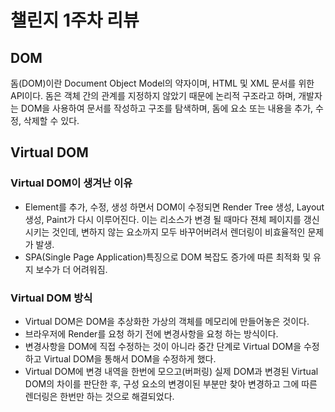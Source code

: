 # 챌린지 1주차 리뷰

## DOM
돔(DOM)이란 Document Object Model의 약자이며, HTML 및 XML 문서를 위한 API이다. 돔은 객체 간의 관계를 지정하지 않았기 때문에 논리적 구조라고 하며, 개발자는 DOM을 사용하여 문서를 작성하고 구조를 탐색하며, 돔에 요소 또는 내용을 추가, 수정, 삭제할 수 있다.

## Virtual DOM
### Virtual DOM이 생겨난 이유
- Element를 추가, 수정, 생성 하면서 DOM이 수정되면 Render Tree 생성, Layout 생성, Paint가 다시 이루어진다. 이는 리소스가 변경 될 때마다 젼체 페이지를 갱신 시키는 것인데, 변하지 않는 요소까지 모두 바꾸어버려서 렌더링이 비효율적인 문제가 발생.
- SPA(Single Page Application)특징으로 DOM 복잡도 증가에 따른 최적화 및 유지 보수가 더 어려워짐.

### Virtual DOM 방식
- Virtual DOM은 DOM을 추상화한 가상의 객체를 메모리에 만들어놓은 것이다.
- 브라우저에 Render를 요청 하기 전에 변경사항을 요청 하는 방식이다.
-  변경사항을 DOM에 직접 수정하는 것이 아니라 중간 단계로 Virtual DOM을 수정하고 Virtual DOM을 통해서 DOM을 수정하게 했다. 
- Virtual DOM에 변경 내역을 한번에 모으고(버퍼링) 실제 DOM과 변경된 Virtual DOM의 차이를 판단한 후, 구성 요소의 변경이된 부분만 찾아 변경하고 그에 따른 렌더링은 한번만 하는 것으로 해결되었다.